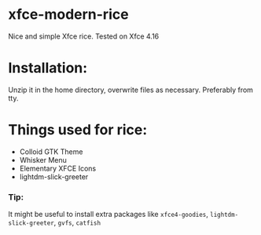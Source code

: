 # xfce-modern-rice
Nice and simple Xfce rice.
Tested on Xfce 4.16

# Installation:
Unzip it in the home directory, overwrite files as necessary. Preferably from tty.

# Things used for rice:
- Colloid GTK Theme
- Whisker Menu
- Elementary XFCE Icons
- lightdm-slick-greeter

### Tip:
It might be useful to install extra packages like `xfce4-goodies`, `lightdm-slick-greeter`, `gvfs`, `catfish`
